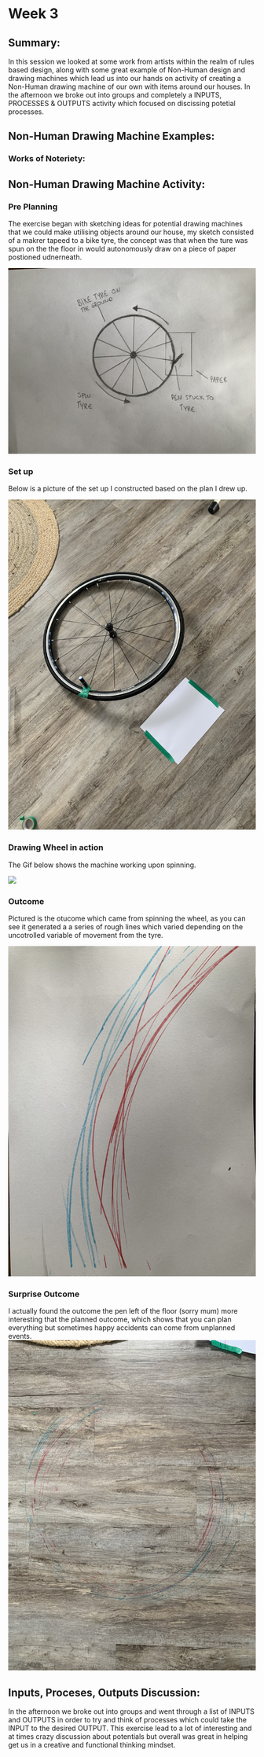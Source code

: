 
# Week 3

## Summary:
In this session we looked at some work from artists within the realm of rules based design, along with some great example of Non-Human design and drawing machines which lead us into our hands on activity of creating a Non-Human drawing machine of our own with items around our houses. In the afternoon we broke out into groups and completely a INPUTS, PROCESSES & OUTPUTS activity which focused on discissing potetial processes. 

## Non-Human Drawing Machine Examples:

### Works of Noteriety:


## Non-Human Drawing Machine Activity:

### Pre Planning 
The exercise began with sketching ideas for potential drawing machines that we could make utilising objects around our house, my sketch consisted of a makrer tapeed to a bike tyre, the concept was that when the ture was spun on the the floor in would autonomously draw on a piece of paper postioned udnerneath.

![](DrawingWheelPlan%20.JPG)

### Set up 
Below is a picture of the set up I constructed based on the plan I drew up.

![](DrawingWheel1.JPG)

### Drawing Wheel in action 
The Gif below shows the machine working upon spinning.

![](DrawingWheel.gif)

### Outcome 
Pictured is the otucome which came from spinning the wheel, as you can see it generated a a series of rough lines which varied depending on the uncotrolled variable of movement from the tyre.

![](DrawingWheel3.JPG)

### Surprise Outcome
I actually found the outcome the pen left of the floor (sorry mum) more interesting that the planned outcome, which shows that you can plan everything but sometimes happy accidents can come from unplanned events. 
![](DrawingWheel2.JPG)

## Inputs, Proceses, Outputs Discussion:
In the afternoon we broke out into groups and went through a list of INPUTS and OUTPUTS in order to try and think of processes which could take the INPUT to the desired OUTPUT. This exercise lead to a lot of interesting and at times crazy discussion about potentials but overall was great in helping get us in a creative and functional thinking mindset.
